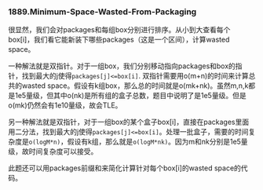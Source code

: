 ### 1889.Minimum-Space-Wasted-From-Packaging

很显然，我们会对packages和每组box分别进行排序。从小到大查看每个box[i]，我们看它能新装下哪些packages（这是一个区间），计算wasted space。

一种解法就是双指针。对于一组box，我们分别移动指向packages和box的指针，找到最大的j使得```packages[j]<=box[i]```. 双指针需要用o(m+n)的时间来计算总共的wasted space。假设有k组box，那么总的时间就是o(mk+nk)。虽然m,n,k都是1e5量级，但其中o(nk)是所有组的盒子总数，题目中说明了是1e5量级。但是o(mk)仍然会有1e10量级，故会TLE。

另一种解法就是双指针，对于一组box的某个盒子box[i]，直接在packages里面用二分法，找到最大的j使得```packages[j]<=box[i]```。处理一批盒子，需要的时间复杂度是```o(logM*n)```，假设有k组，那么就是```o(logM*nk)```。因为m和nk分别是1e5量级，故时间复杂度可以接受。

此题还可以用packages前缀和来简化计算针对每个box[i]的wasted space的代码。
